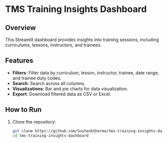 # TMS Training Insights Dashboard

## Overview

This Streamlit dashboard provides insights into training sessions, including curriculums, lessons, instructors, and trainees.

## Features

- **Filters**: Filter data by curriculum, lesson, instructor, trainee, date range, and trainee duty codes.
- **Search**: Search across all columns.
- **Visualizations**: Bar and pie charts for data visualization.
- **Export**: Download filtered data as CSV or Excel.

## How to Run

1. Clone the repository:
   ```bash
   git clone https://github.com/SushankSharma/tms-training-insights-dashboard.git
   cd tms-training-insights-dashboard
   ```
